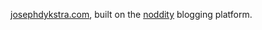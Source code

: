 [josephdykstra.com](http://josephdykstra.com), built on the [noddity](http://noddity.com) blogging platform.

